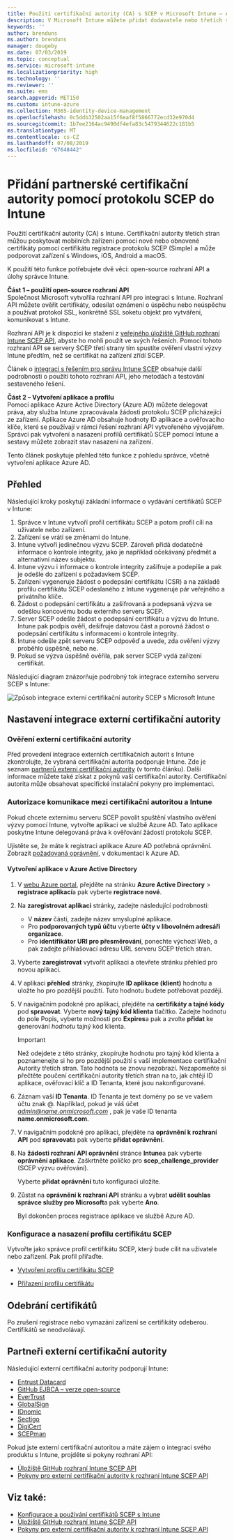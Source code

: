 ```yaml
---
title: Použití certifikační autority (CA) s SCEP v Microsoft Intune – Azure | Dokumentace Microsoftu
description: V Microsoft Intune můžete přidat dodavatele nebo třetích stran certifikační autority (CA) k vydávání certifikátů do mobilních zařízení pomocí protokolu SCEP. V tomto přehledu poskytuje aplikace Azure Active Directory (Azure AD) službě Microsoft Intune oprávnění k ověření certifikátů. Potom při instalaci serveru SCEP k vystavování certifikátů použijete ID aplikace, ověřovací klíč a ID tenanta aplikace AAD.
keywords: ''
author: brenduns
ms.author: brenduns
manager: dougeby
ms.date: 07/03/2019
ms.topic: conceptual
ms.service: microsoft-intune
ms.localizationpriority: high
ms.technology: ''
ms.reviewer: ''
ms.suite: ems
search.appverid: MET150
ms.custom: intune-azure
ms.collection: M365-identity-device-management
ms.openlocfilehash: 0c5ddb32502aa15f6eaf8f5866772ecd32e970d4
ms.sourcegitcommit: 1b7ee2164ac9490df4efa83c5479344622c181b5
ms.translationtype: MT
ms.contentlocale: cs-CZ
ms.lasthandoff: 07/08/2019
ms.locfileid: "67648442"
---
```

# <a name="add-partner-certification-authority-in-intune-using-scep"></a>Přidání partnerské certifikační autority pomocí protokolu SCEP do Intune

Použití certifikační autority (CA) s Intune. Certifikační autority třetích stran můžou poskytovat mobilních zařízení pomocí nové nebo obnovené certifikáty pomocí certifikátu registrace protokolu SCEP (Simple) a může podporovat zařízení s Windows, iOS, Android a macOS.

K použití této funkce potřebujete dvě věci: open-source rozhraní API a úlohy správce Intune.

**Část 1 – použití open-source rozhraní API**  
Společnost Microsoft vytvořila rozhraní API pro integraci s Intune. Rozhraní API můžete ověřit certifikáty, odesílat oznámení o úspěchu nebo neúspěchu a používat protokol SSL, konkrétně SSL soketu objekt pro vytváření, komunikovat s Intune.

Rozhraní API je k dispozici ke stažení z [veřejného úložiště GitHub rozhraní Intune SCEP API](http://github.com/Microsoft/Intune-Resource-Access/tree/develop/src/CsrValidation), abyste ho mohli použít ve svých řešeních. Pomocí tohoto rozhraní API se servery SCEP třetí strany tím spustíte ověření vlastní výzvy Intune předtím, než se certifikát na zařízení zřídí SCEP.

Článek o [integraci s řešením pro správu Intune SCEP](scep-libraries-apis.md) obsahuje další podrobnosti o použití tohoto rozhraní API, jeho metodách a testování sestaveného řešení.

**Část 2 – Vytvoření aplikace a profilu**  
Pomocí aplikace Azure Active Directory (Azure AD) můžete delegovat práva, aby služba Intune zpracovávala žádosti protokolu SCEP přicházející ze zařízení. Aplikace Azure AD obsahuje hodnoty ID aplikace a ověřovacího klíče, které se používají v rámci řešení rozhraní API vytvořeného vývojářem. Správci pak vytvoření a nasazení profilů certifikátů SCEP pomocí Intune a sestavy můžete zobrazit stav nasazení na zařízení.

Tento článek poskytuje přehled této funkce z pohledu správce, včetně vytvoření aplikace Azure AD.

## <a name="overview"></a>Přehled

Následující kroky poskytují základní informace o vydávání certifikátů SCEP v Intune:

1. Správce v Intune vytvoří profil certifikátu SCEP a potom profil cílí na uživatele nebo zařízení.
2. Zařízení se vrátí se změnami do Intune.
3. Intune vytvoří jedinečnou výzvu SCEP. Zároveň přidá dodatečné informace o kontrole integrity, jako je například očekávaný předmět a alternativní název subjektu.
4. Intune výzvu i informace o kontrole integrity zašifruje a podepíše a pak je odešle do zařízení s požadavkem SCEP.
5. Zařízení vygeneruje žádost o podepsání certifikátu (CSR) a na základě profilu certifikátu SCEP odeslaného z Intune vygeneruje pár veřejného a privátního klíče.
6. Žádost o podepsání certifikátu a zašifrovaná a podepsaná výzva se odešlou koncovému bodu externího serveru SCEP.
7. Server SCEP odešle žádost o podepsání certifikátu a výzvu do Intune. Intune pak podpis ověří, dešifruje datovou část a porovná žádost o podepsání certifikátu s informacemi o kontrole integrity.
8. Intune odešle zpět serveru SCEP odpověď a uvede, zda ověření výzvy proběhlo úspěšně, nebo ne.  
9. Pokud se výzva úspěšně ověřila, pak server SCEP vydá zařízení certifikát.

Následující diagram znázorňuje podrobný tok integrace externího serveru SCEP s Intune:

![Způsob integrace externí certifikační autority SCEP s Microsoft Intune](./media/scep-certificate-vendor-integration.png)

## <a name="set-up-third-party-ca-integration"></a>Nastavení integrace externí certifikační autority

### <a name="validate-third-party-certification-authority"></a>Ověření externí certifikační autority

Před provedení integrace externích certifikačních autorit s Intune zkontrolujte, že vybraná certifikační autorita podporuje Intune. Zde je seznam [partnerů externí certifikační autority](#third-party-certification-authority-partners) (v tomto článku). Další informace můžete také získat z pokynů vaší certifikační autority. Certifikační autorita může obsahovat specifické instalační pokyny pro implementaci.

### <a name="authorize-communication-between-ca-and-intune"></a>Autorizace komunikace mezi certifikační autoritou a Intune

Pokud chcete externímu serveru SCEP povolit spuštění vlastního ověření výzvy pomocí Intune, vytvořte aplikaci ve službě Azure AD. Tato aplikace poskytne Intune delegovaná práva k ověřování žádostí protokolu SCEP.

Ujistěte se, že máte k registraci aplikace Azure AD potřebná oprávnění. Zobrazit [požadovaná oprávnění](https://docs.microsoft.com/azure/azure-resource-manager/resource-group-create-service-principal-portal#required-permissions), v dokumentaci k Azure AD.

#### <a name="create-an-application-in-azure-active-directory"></a>Vytvoření aplikace v Azure Active Directory  

1. V [webu Azure portal](https://portal.azure.com), přejděte na stránku **Azure Active Directory** > **registrace aplikací**a pak vyberte **registrace nové**.  

2. Na **zaregistrovat aplikaci** stránky, zadejte následující podrobnosti:  
   - V **název** části, zadejte název smysluplné aplikace.  
   - Pro **podporovaných typů účtu** vyberte **účty v libovolném adresáři organizace**.  
   - Pro **identifikátor URI pro přesměrování**, ponechte výchozí Web, a pak zadejte přihlašovací adresu URL serveru SCEP třetích stran.  

3. Vyberte **zaregistrovat** vytvořit aplikaci a otevřete stránku přehled pro novou aplikaci.  

4. V aplikaci **přehled** stránky, zkopírujte **ID aplikace (klient)** hodnotu a uložte ho pro pozdější použití. Tuto hodnotu budete potřebovat později.  

5. V navigačním podokně pro aplikaci, přejděte na **certifikáty a tajné kódy** pod **spravovat**. Vyberte **nový tajný kód klienta** tlačítko. Zadejte hodnotu do pole Popis, vyberte možnosti pro **Expires**a pak a zvolte **přidat** ke generování *hodnotu* tajný kód klienta. 
   > [!IMPORTANT]  
   > Než odejdete z této stránky, zkopírujte hodnotu pro tajný kód klienta a poznamenejte si ho pro pozdější použití s vaší implementace certifikační Autority třetích stran. Tato hodnota se znovu nezobrazí. Nezapomeňte si přečtěte poučení certifikační autority třetích stran na to, jak chtějí ID aplikace, ověřovací klíč a ID Tenanta, které jsou nakonfigurované.  

6. Záznam vaší **ID Tenanta**. ID Tenanta je text domény po se ve vašem účtu znak @. Například, pokud je váš účet *admin@name.onmicrosoft.com* , pak je vaše ID tenanta **name.onmicrosoft.com**.  

7. V navigačním podokně pro aplikaci, přejděte na **oprávnění k rozhraní API** pod **spravovat**a pak vyberte **přidat oprávnění**.  

8. Na **žádosti rozhraní API oprávnění** stránce **Intune**a pak vyberte **oprávnění aplikace**. Zaškrtněte políčko pro **scep_challenge_provider** (SCEP výzvu ověřování).  

   Vyberte **přidat oprávnění** tuto konfiguraci uložíte.  

9. Zůstat na **oprávnění k rozhraní API** stránku a vybrat **udělit souhlas správce služby pro Microsoft**a pak vyberte **Ano**.  
   
   Byl dokončen proces registrace aplikace ve službě Azure AD.





### <a name="configure-and-deploy-a-scep-certificate-profile"></a>Konfigurace a nasazení profilu certifikátu SCEP
Vytvořte jako správce profil certifikátu SCEP, který bude cílit na uživatele nebo zařízení. Pak profil přiřaďte.

- [Vytvoření profilu certifikátu SCEP](certificates-scep-configure.md#create-a-scep-certificate-profile)

- [Přiřazení profilu certifikátu](certificates-scep-configure.md#assign-the-certificate-profile)

## <a name="removing-certificates"></a>Odebrání certifikátů

Po zrušení registrace nebo vymazání zařízení se certifikáty odeberou. Certifikátů se neodvolávají.

## <a name="third-party-certification-authority-partners"></a>Partneři externí certifikační autority
Následující externí certifikační autority podporují Intune:

- [Entrust Datacard](https://info.entrustdatacard.com/pki-eval-tool)
- [GitHub EJBCA – verze open-source](https://github.com/agerbergt/intune-ejbca-connector)
- [EverTrust](https://evertrust.fr/en/products/)
- [GlobalSign](https://downloads.globalsign.com/acton/attachment/2674/f-6903f60b-9111-432d-b283-77823cc65500/1/-/-/-/-/globalsign-aeg-microsoft-intune-integration-guide.pdf)
- [IDnomic](https://www.idnomic.com/)
- [Sectigo](https://sectigo.com/products)
- [DigiCert](https://knowledge.digicert.com/tutorials/microsoft-intune.html)
- [SCEPman](https://azuremarketplace.microsoft.com/marketplace/apps/gluckkanja.scepman)

Pokud jste externí certifikační autoritou a máte zájem o integraci svého produktu s Intune, projděte si pokyny rozhraní API:

- [Úložiště GitHub rozhraní Intune SCEP API](http://github.com/Microsoft/Intune-Resource-Access/tree/develop/src/CsrValidation)
- [Pokyny pro externí certifikační autority k rozhraní Intune SCEP API](scep-libraries-apis.md)

## <a name="see-also"></a>Viz také:

- [Konfigurace a používání certifikátů SCEP s Intune](certificates-scep-configure.md)
- [Úložiště GitHub rozhraní Intune SCEP API](http://github.com/Microsoft/Intune-Resource-Access/tree/develop/src/CsrValidation)
- [Pokyny pro externí certifikační autority k rozhraní Intune SCEP API](scep-libraries-apis.md)
